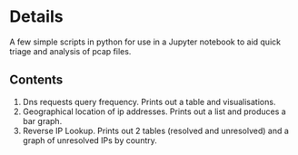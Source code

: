 # Details
A few simple scripts in python for use in a Jupyter notebook to aid quick triage and analysis of pcap files.

## Contents
1. Dns requests query frequency. Prints out a table and visualisations.
2. Geographical location of ip addresses. Prints out a list and produces a bar graph.
3. Reverse IP Lookup. Prints out 2 tables (resolved and unresolved) and a graph of unresolved IPs by country.
